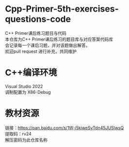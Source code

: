 # Cpp-Primer-5th-exercises-questions-code
C++ Primer课后练习题目与代码  
本仓库为C++ Primer课后练习的题目库与对应答案代码库  
会记录每一个课后习题，并对该题做出解答。  
欢迎pull request 进行补充，共同维护  

# C++编译环境
Visual Studio 2022   
调制配置为 X86-Debug  

# 教材资源
链接：https://pan.baidu.com/s/1W-i5kiweSyTdn45JU5IwsQ  
提取码：rv24  
解压密码为此仓库名称
